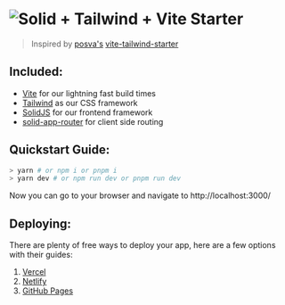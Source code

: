 # ![Solid + Tailwind + Vite Starter](https://i.ibb.co/FYdWPrg/Solid-Tailwind-Vite-Starter.png)

>Inspired by [posva's](https://github.com/posva) [vite-tailwind-starter](https://github.com/posva/vite-tailwind-starter)

## Included:
- [Vite](https://vitejs.dev/) for our lightning fast build times
- [Tailwind](https://tailwindcss.com/) as our CSS framework
- [SolidJS](https://www.solidjs.com/) for our frontend framework
- [solid-app-router](https://github.com/solidjs/solid-app-router) for client side routing

## Quickstart Guide:

```bash
> yarn # or npm i or pnpm i
> yarn dev # or npm run dev or pnpm run dev
```
Now you can go to your browser and navigate to http://localhost:3000/

## Deploying:

There are plenty of free ways to deploy your app, here are a few options with their guides:
1. [Vercel](https://vercel.com/guides/deploying-solid-with-vercel)
2. [Netlify](https://www.netlify.com/blog/2016/09/29/a-step-by-step-guide-deploying-on-netlify/)
3. [GitHub Pages](https://docs.github.com/en/pages/getting-started-with-github-pages/creating-a-github-pages-site)